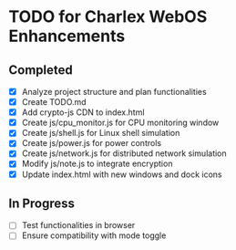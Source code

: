 # TODO for Charlex WebOS Enhancements

## Completed
- [x] Analyze project structure and plan functionalities
- [x] Create TODO.md
- [x] Add crypto-js CDN to index.html
- [x] Create js/cpu_monitor.js for CPU monitoring window
- [x] Create js/shell.js for Linux shell simulation
- [x] Create js/power.js for power controls
- [x] Create js/network.js for distributed network simulation
- [x] Modify js/note.js to integrate encryption
- [x] Update index.html with new windows and dock icons

## In Progress
- [ ] Test functionalities in browser
- [ ] Ensure compatibility with mode toggle
